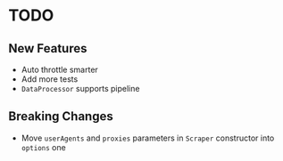 # TODO

## New Features

- Auto throttle smarter
- Add more tests
- `DataProcessor` supports pipeline

## Breaking Changes

- Move `userAgents` and `proxies` parameters in `Scraper` constructor into `options` one
